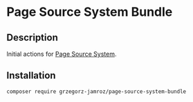# Page Source System Bundle

## Description

Initial actions for [Page Source System](https://github.com/grzegorz-jamroz/page-source-system).

## Installation

```
composer require grzegorz-jamroz/page-source-system-bundle
```
